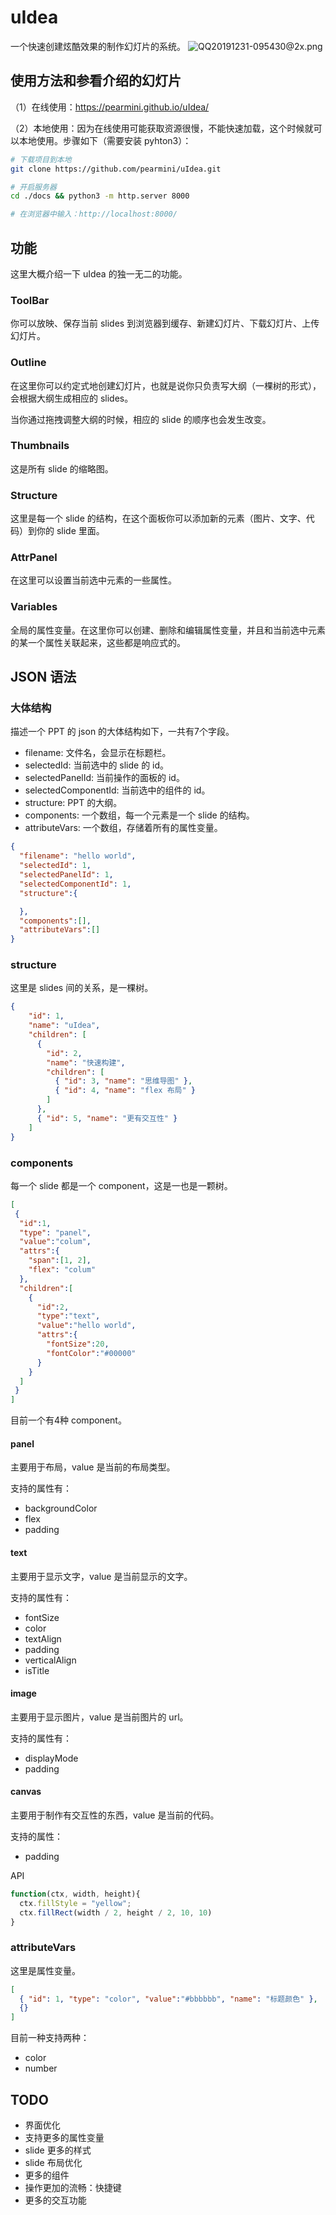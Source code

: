 # uIdea

一个快速创建炫酷效果的制作幻灯片的系统。
![QQ20191231-095430@2x.png](https://i.loli.net/2019/12/31/yOsPigBNSMAu5UY.png)

## 使用方法和参看介绍的幻灯片

（1）在线使用：https://pearmini.github.io/uIdea/

（2）本地使用：因为在线使用可能获取资源很慢，不能快速加载，这个时候就可以本地使用。步骤如下（需要安装 pyhton3）：
  
```bash
# 下载项目到本地
git clone https://github.com/pearmini/uIdea.git

# 开启服务器
cd ./docs && python3 -m http.server 8000

# 在浏览器中输入：http://localhost:8000/
```

## 功能

这里大概介绍一下 uIdea 的独一无二的功能。

### ToolBar

你可以放映、保存当前 slides 到浏览器到缓存、新建幻灯片、下载幻灯片、上传幻灯片。

### Outline

在这里你可以约定式地创建幻灯片，也就是说你只负责写大纲（一棵树的形式），会根据大纲生成相应的 slides。

当你通过拖拽调整大纲的时候，相应的 slide 的顺序也会发生改变。

### Thumbnails

这是所有 slide 的缩略图。

### Structure

这里是每一个 slide 的结构，在这个面板你可以添加新的元素（图片、文字、代码）到你的 slide 里面。

### AttrPanel

在这里可以设置当前选中元素的一些属性。

### Variables

全局的属性变量。在这里你可以创建、删除和编辑属性变量，并且和当前选中元素的某一个属性关联起来，这些都是响应式的。

## JSON 语法

### 大体结构

描述一个 PPT 的 json 的大体结构如下，一共有7个字段。

- filename: 文件名，会显示在标题栏。
- selectedId: 当前选中的 slide 的 id。
- selectedPanelId: 当前操作的面板的 id。
- selectedComponentId: 当前选中的组件的 id。
- structure: PPT 的大纲。
- components: 一个数组，每一个元素是一个 slide 的结构。
- attributeVars: 一个数组，存储着所有的属性变量。

```json
{
  "filename": "hello world",
  "selectedId": 1,
  "selectedPanelId": 1,
  "selectedComponentId": 1,
  "structure":{

  },
  "components":[],
  "attributeVars":[]
}
```

### structure

这里是 slides 间的关系，是一棵树。

```json
{
    "id": 1,
    "name": "uIdea",
    "children": [
      {
        "id": 2,
        "name": "快速构建",
        "children": [
          { "id": 3, "name": "思维导图" },
          { "id": 4, "name": "flex 布局" }
        ]
      },
      { "id": 5, "name": "更有交互性" }
    ]
}
```

### components

每一个 slide 都是一个 component，这是一也是一颗树。

```json
[
 {
  "id":1,
  "type": "panel",
  "value":"colum",
  "attrs":{
    "span":[1, 2],
    "flex": "colum"
  },
  "children":[
    {
      "id":2,
      "type":"text",
      "value":"hello world",
      "attrs":{
        "fontSize":20,
        "fontColor":"#00000"
      }
    }
  ]
 }
]

```

目前一个有4种 component。

#### panel

主要用于布局，value 是当前的布局类型。

支持的属性有：

- backgroundColor
- flex
- padding
  
#### text

主要用于显示文字，value 是当前显示的文字。

支持的属性有：

- fontSize
- color
- textAlign
- padding
- verticalAlign
- isTitle

#### image

主要用于显示图片，value 是当前图片的 url。

支持的属性有：

- displayMode
- padding

#### canvas

主要用于制作有交互性的东西，value 是当前的代码。

支持的属性：

- padding

API

```js
function(ctx, width, height){
  ctx.fillStyle = "yellow";
  ctx.fillRect(width / 2, height / 2, 10, 10)
}
```

### attributeVars

这里是属性变量。

```json
[
  { "id": 1, "type": "color", "value":"#bbbbbb", "name": "标题颜色" },
  {}
]
```

目前一种支持两种：

- color
- number

## TODO

- 界面优化
- 支持更多的属性变量
- slide 更多的样式
- slide 布局优化
- 更多的组件
- 操作更加的流畅：快捷键
- 更多的交互功能
  